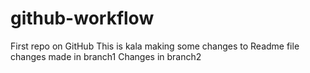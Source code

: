# github-workflow
First repo on GitHub
This is kala making some changes to Readme file
changes made in branch1
Changes in branch2
